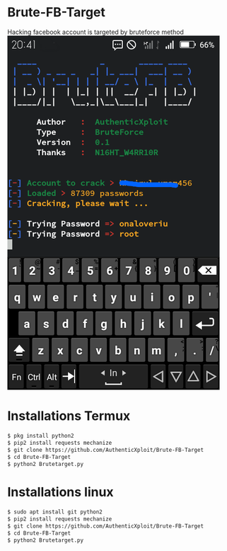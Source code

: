 # Brute-FB-Target
Hacking facebook account is targeted by bruteforce method
<img src="https://github.com/AuthenticXploit/Brute-FB-Target/blob/main/Screenshot_2020-12-09-20-41-25-picsay.png">
# Installations Termux
```
$ pkg install python2
$ pip2 install requests mechanize
$ git clone https://github.com/AuthenticXploit/Brute-FB-Target
$ cd Brute-FB-Target
$ python2 Brutetarget.py
```
# Installations linux
```
$ sudo apt install git python2
$ pip2 install requests mechanize 
$ git clone https://github.com/AuthenticXploit/Brute-FB-Target
$ cd Brute-FB-Target
$ python2 Brutetarget.py
```
